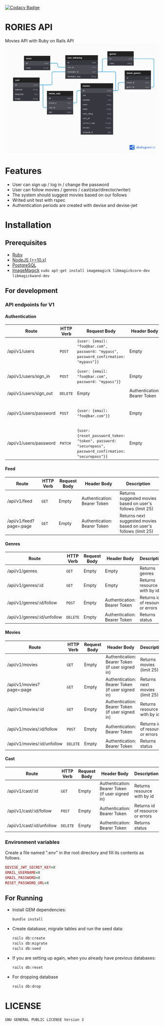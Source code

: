 [![Codacy Badge](https://app.codacy.com/project/badge/Grade/d0a6de7fa889487f9611ee74b8b7d8a7)](https://www.codacy.com/gh/nejdetkadir/rories-api/dashboard?utm_source=github.com&amp;utm_medium=referral&amp;utm_content=nejdetkadir/rories-api&amp;utm_campaign=Badge_Grade)

# RORIES API
Movies API with Ruby on Rails API
![database](docs/database.png)

# Features
- User can sign up / log in / change the password
- User can follow movies / genres / cast(star/director/writer)
- The system should suggest movies based on our follows
- Writed unit test with rspec
- Authentication periods are created with devise and devise-jwt 

# Installation
## Prerequisites
- [Ruby](https://rvm.io/)
- [NodeJS (>=10.x)](https://nodejs.org/en/download/package-manager/#debian-and-ubuntu-based-linux-distributions)
- [PostgreSQL](https://www.postgresql.org/download/)
- [ImageMagick](https://imagemagick.org/) `sudo apt-get install imagemagick libmagickcore-dev libmagickwand-dev`

## For development
### API endpoints for V1
#### Authentication
| Route | HTTP Verb | Request Body | Header Body | Description |
| --- | --- | --- | --- | --- |
| /api/v1/users | `POST` | ```{user: {email: "foo@bar.com", password: "mypass", password_confirmation: "mypass"}}``` | Empty | Returns authentication bearer token on header |
| /api/v1/users/sign_in | `POST` | ```{user: {email: "foo@bar.com", password: "mypass"}}``` | Empty | Returns authentication bearer token on header |
| /api/v1/users/sign_out | `DELETE` | Empty  | Authentication: Bearer Token | Returns sign out message |
| /api/v1/users/password | `POST` | ```{user: {email: "foo@bar.com"}}```  | Empty | Returns instructions about resetting password  |
| /api/v1/users/password | `PATCH` | ```{user: {reset_password_token: "token", password: "securepass", password_confirmation: "securepass"}}```  | Empty | Returns status |

#### Feed
| Route | HTTP Verb | Request Body | Header Body | Description |
| --- | --- | --- | --- | --- |
| /api/v1/feed | `GET` | Empty | Authentication: Bearer Token | Returns suggested movies based on user's follows (limit 25) |
| /api/v1/feed?page=:page | `GET` | Empty | Authentication: Bearer Token | Returns next suggested movies based on user's follows (limit 25) |


#### Genres
| Route | HTTP Verb | Request Body | Header Body | Description |
| --- | --- | --- | --- | --- |
| /api/v1/genres | `GET` | Empty | Empty | Returns genres |
| /api/v1/genres/:id | `GET` | Empty | Empty | Returns resource with by id |
| /api/v1/genres/:id/follow| `POST` | Empty | Authentication: Bearer Token | Returns id of resource or errors |
| /api/v1/genres/:id/unfollow| `DELETE` | Empty | Authentication: Bearer Token | Returns status |

#### Movies
| Route | HTTP Verb | Request Body | Header Body | Description |
| --- | --- | --- | --- | --- |
| /api/v1/movies | `GET` | Empty | Authentication: Bearer Token (if user signed in) | Returns movies (limit 25) |
| /api/v1/movies?page=:page | `GET` | Empty | Authentication: Bearer Token (if user signed in) | Returns next movies (limit 25) |
| /api/v1/movies/:id| `GET` | Empty | Authentication: Bearer Token (if user signed in) | Returns resource with by id |
| /api/v1/movies/:id/follow| `POST` | Empty | Authentication: Bearer Token | Returns id of resource or errors |
| /api/v1/movies/:id/unfollow| `DELETE` | Empty | Authentication: Bearer Token | Returns status |

#### Cast
| Route | HTTP Verb | Request Body | Header Body | Description |
| --- | --- | --- | --- | --- |
| /api/v1/cast/:id| `GET` | Empty | Authentication: Bearer Token (if user signed in) | Returns resource with by id |
| /api/v1/cast/:id/follow| `POST` | Empty | Authentication: Bearer Token | Returns id of resource or errors |
| /api/v1/cast/:id/unfollow| `DELETE` | Empty | Authentication: Bearer Token | Returns status |

### Environment variables
Create a file named ".env" in the root directory and fill its contents as follows.
```ruby
DEVISE_JWT_SECRET_KEY=X
GMAIL_USERNAME=X
GMAIL_PASSWORD=X
RESET_PASSWORD_URL=X
```

## For Running
- Install GEM dependencies:

  ```bash
  bundle install
  ```

- Create database, migrate tables and run the seed data:

  ```bash
  rails db:create
  rails db:migrate
  rails db:seed
  ```

- If you are setting up again, when you already have previous databases:

  ```bash
  rails db:reset
  ```
- For dropping database
  ```bash
  rails db:drop
  ``` 

# LICENSE
```
GNU GENERAL PUBLIC LICENSE Version 3
```
